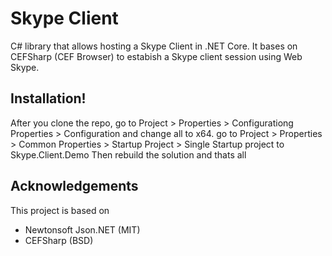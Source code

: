 # Skype Client
C# library that allows hosting a Skype Client in .NET Core. It bases on CEFSharp (CEF Browser) to estabish a Skype client session using Web Skype.

## Installation!
After you clone the repo, go to Project > Properties > Configurationg Properties > Configuration
and change all to x64.
go to Project > Properties > Common Properties > Startup Project > Single Startup project to Skype.Client.Demo
Then rebuild the solution and thats all

## Acknowledgements
This project is based on 
* Newtonsoft Json.NET (MIT)
* CEFSharp (BSD)